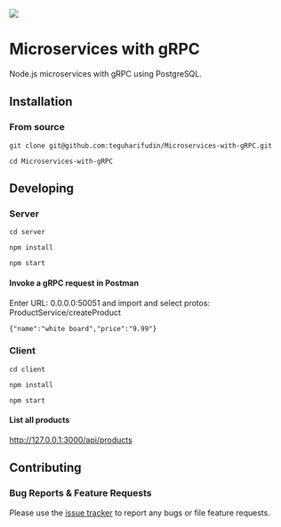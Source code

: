 ![](https://www.teguharief.com/img/teguh-arief.png)

# Microservices with gRPC

Node.js microservices with gRPC using PostgreSQL.

## Installation

### From source

```
git clone git@github.com:teguharifudin/Microservices-with-gRPC.git
```
```
cd Microservices-with-gRPC
```

## Developing

### Server
```
cd server
```
```
npm install
```
```
npm start
```

#### Invoke a gRPC request in Postman

Enter URL: 0.0.0.0:50051 and import and select protos: ProductService/createProduct
```
{"name":"white board","price":"9.99"}
```

### Client
```
cd client
```
```
npm install
```
```
npm start
```

#### List all products

http://127.0.0.1:3000/api/products

## Contributing

### Bug Reports & Feature Requests

Please use the [issue tracker](https://github.com/teguharifudin/Microservices-with-gRPC/issues) to report any bugs or file feature requests.